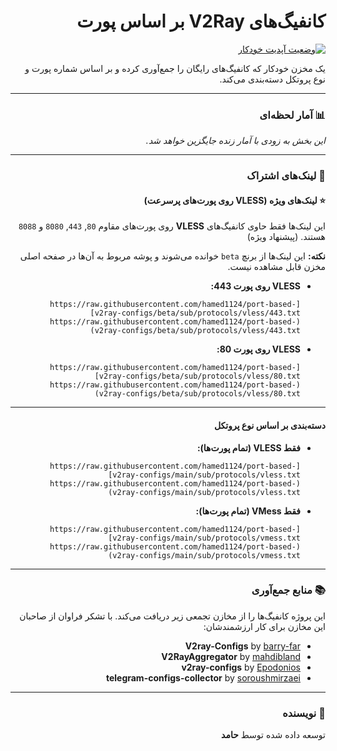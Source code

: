 <div dir="rtl">

# کانفیگ‌های V2Ray بر اساس پورت

[![وضعیت آپدیت خودکار](https://github.com/hamed1124/port-based-v2ray-configs/actions/workflows/main.yml/badge.svg)](https://github.com/hamed1124/port-based-v2ray-configs/actions/workflows/main.yml)

یک مخزن خودکار که کانفیگ‌های رایگان را جمع‌آوری کرده و بر اساس شماره پورت و نوع پروتکل دسته‌بندی می‌کند.

---

### 📊 آمار لحظه‌ای

<!-- STATS_START -->
*این بخش به زودی با آمار زنده جایگزین خواهد شد.*
<!-- STATS_END -->

---

### 🚀 لینک‌های اشتراک

#### ⭐ لینک‌های ویژه (VLESS روی پورت‌های پرسرعت)
این لینک‌ها فقط حاوی کانفیگ‌های **VLESS** روی پورت‌های مقاوم `80`, `443`, `8080` و `8088` هستند. (پیشنهاد ویژه)

**نکته:** این لینک‌ها از برنچ `beta` خوانده می‌شوند و پوشه مربوط به آن‌ها در صفحه اصلی مخزن قابل مشاهده نیست.

- **VLESS روی پورت 443:**
  ```
  [https://raw.githubusercontent.com/hamed1124/port-based-v2ray-configs/beta/sub/protocols/vless/443.txt](https://raw.githubusercontent.com/hamed1124/port-based-v2ray-configs/beta/sub/protocols/vless/443.txt)
  ```
- **VLESS روی پورت 80:**
  ```
  [https://raw.githubusercontent.com/hamed1124/port-based-v2ray-configs/beta/sub/protocols/vless/80.txt](https://raw.githubusercontent.com/hamed1124/port-based-v2ray-configs/beta/sub/protocols/vless/80.txt)
  ```

---

#### دسته‌بندی بر اساس نوع پروتکل

- **فقط VLESS (تمام پورت‌ها):**
  ```
  [https://raw.githubusercontent.com/hamed1124/port-based-v2ray-configs/main/sub/protocols/vless.txt](https://raw.githubusercontent.com/hamed1124/port-based-v2ray-configs/main/sub/protocols/vless.txt)
  ```
- **فقط VMess (تمام پورت‌ها):**
  ```
  [https://raw.githubusercontent.com/hamed1124/port-based-v2ray-configs/main/sub/protocols/vmess.txt](https://raw.githubusercontent.com/hamed1124/port-based-v2ray-configs/main/sub/protocols/vmess.txt)
  ```

---

### 📚 منابع جمع‌آوری

این پروژه کانفیگ‌ها را از مخازن تجمعی زیر دریافت می‌کند. با تشکر فراوان از صاحبان این مخازن برای کار ارزشمندشان:

- **V2ray-Configs** by [barry-far](https://github.com/barry-far/V2ray-Configs)
- **V2RayAggregator** by [mahdibland](https://github.com/mahdibland/V2RayAggregator)
- **v2ray-configs** by [Epodonios](https://github.com/Epodonios/v2ray-configs)
- **telegram-configs-collector** by [soroushmirzaei](https://github.com/soroushmirzaei/telegram-configs-collector)

---

### 👤 نویسنده

توسعه داده شده توسط **حامد**

</div>
